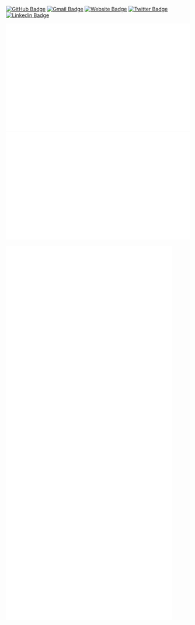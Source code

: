 [![GitHub Badge](https://img.shields.io/badge/-@kushwanth13-%23181717?style=flat&logo=github)](https://github.com/kushwanth13) [![Gmail Badge](https://img.shields.io/badge/-mkushwanth13@gmail.com-c14438?style=flat&logo=Gmail&logoColor=white&link=mailto:mkushwanth13@gmail.com)](mailto:cmkushwanth13@gmail.com) [![Website Badge](https://img.shields.io/website?color=0ab9e6&style=flat&up_message=kushwanth.github.io&url=http%3A%2F%2Fkushwanth.github.io%2F)](https://kushwanth.github.io) [![Twitter Badge](https://img.shields.io/badge/-@MuvvalaKushwan2-1ca0f1?style=flat&labelColor=1ca0f1&logo=twitter&logoColor=white&link=https://twitter.com/MuvvalaKushwan2)](https://twitter.com/MuvvalaKushwan2) [![Linkedin Badge](https://img.shields.io/badge/-@muvvala--saroj--venkata--kushwanth-blue?style=flat&logo=Linkedin&logoColor=white&link=https://www.linkedin.com/in/muvvala-venkata-saroj-kuswanth/)](https://www.linkedin.com/in/muvvala-venkata-saroj-kuswanth/)

[![Kushwanth's github stats](https://github.com/kushwanth13/my-github-stats/blob/master/generated/overview.svg)](https://github.com/kushwanth13/kushwanth13) [![Kushwanth's language stats](https://github.com/kushwanth13/my-github-stats/blob/master/generated/languages.svg)](https://github.com/kushwanth13/kushwanth13)

[![metrics](./github-metrics.svg)](https://github.com/kushwanth13/kushwanth13)

<!--
**kushwanth13/kushwanth13** is a ✨ _special_ ✨ repository because its `README.md` (this file) appears on your GitHub profile.

Here are some ideas to get you started:

- 🔭 I’m currently working on ...
- 🌱 I’m currently learning ...
- 👯 I’m looking to collaborate on ...
- 🤔 I’m looking for help with ...
- 💬 Ask me about ...
- 📫 How to reach me: ...
- 😄 Pronouns: ...
- ⚡ Fun fact: ...
-->
